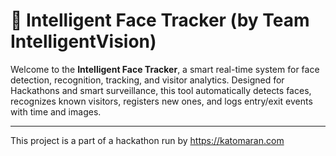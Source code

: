 
# 🤖 Intelligent Face Tracker (by Team IntelligentVision)

Welcome to the **Intelligent Face Tracker**, a smart real-time system for face detection, recognition, tracking, and visitor analytics. Designed for Hackathons and smart surveillance, this tool automatically detects faces, recognizes known visitors, registers new ones, and logs entry/exit events with time and images.

---
This project is a part of a hackathon run by https://katomaran.com 

